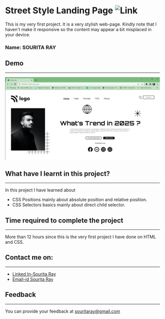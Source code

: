 
# Street Style Landing Page ![Link](https://img.shields.io/badge/Technology%20Used%3A-HTML%2FCSS-brightgreen)

This is my very first project. It is a very stylish web-page. Kindly note that I haven't make it responsive so the content may appear a bit misplaced in your device.

### Name: SOURITA RAY

## Demo
***
![outputimg](Output.png)


## What have I learnt in this project?
***
In this project I have learned about 
- CSS Positions mainly  about absolute position and relative position. 
- CSS Selectors basics mainly about direct child selector.

## Time required to complete the project
***
More than 12 hours since this is the very first project I have done on HTML and CSS.



## Contact me on:
***
- [Linked In-Sourita Ray](www.linkedin.com/in/sourita-ray-89bab0212)
- [Email-id Sourita Ray](souritaray@gmail.com)

## Feedback
***
You can provide your feedback at souritaray@gmail.com






